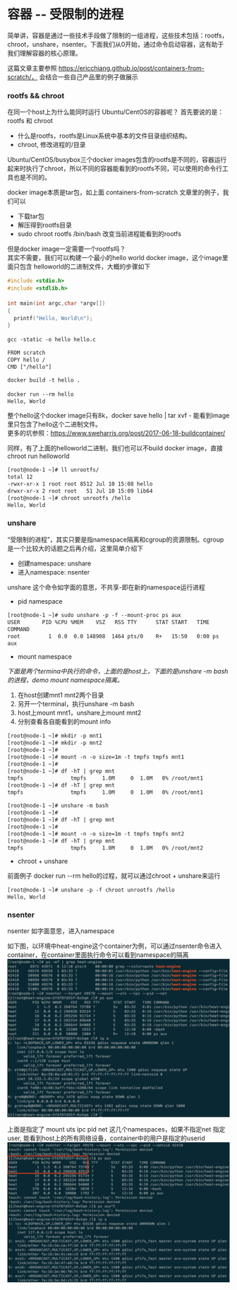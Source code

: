 # 容器 -- 受限制的进程

简单讲，容器是通过一些技术手段做了限制的一组进程，这些技术包括：rootfs，chroot，unshare，nsenter。下面我们从0开始，通过命令启动容器，这有助于我们理解容器的核心原理。<br>

这篇文章主要参照 https://ericchiang.github.io/post/containers-from-scratch/， 会结合一些自己产品里的例子做展示

### rootfs && chroot

在同一个host上为什么能同时运行 Ubuntu/CentOS的容器呢？ 首先要说的是：rootfs 和 chroot 

- 什么是rootfs，rootfs是Linux系统中基本的文件目录组织结构。<br>
- chroot, 修改进程的/目录

Ubuntu/CentOS/busybox三个docker images包含的rootfs是不同的，容器运行起来时执行了chroot，所以不同的容器能看到的rootfs不同，可以使用的命令行工具也是不同的。

docker image本质是tar包，如上面 containers-from-scratch 文章里的例子，我们可以
- 下载tar包
- 解压得到rootfs目录
- sudo chroot rootfs /bin/bash 改变当前进程能看到的rootfs

但是docker image一定需要一个rootfs吗？<br>
其实不需要，我们可以构建一个最小的hello world docker image，这个image里面只包含 helloworld的二进制文件，大概的步骤如下

```c
#include <stdio.h>
#include <stdlib.h>

int main(int argc,char *argv[])
{
  printf("Hello, World\n");
}
```

```gcc -static -o hello hello.c```

```
FROM scratch
COPY hello /
CMD ["/hello"]
```
```
docker build -t hello .

docker run --rm hello
Hello, World
```
整个hello这个docker image只有8k，docker save hello | tar xvf - 能看到image里只包含了hello这个二进制文件。<br>
更多的坑参照：https://www.sweharris.org/post/2017-06-18-buildcontainer/


同样，有了上面的helloworld二进制，我们也可以不build docker image，直接chroot run helloworld
```$xslt
[root@node-1 ~]# ll unrootfs/
total 12
-rwxr-xr-x 1 root root 8512 Jul 10 15:08 hello
drwxr-xr-x 2 root root   51 Jul 10 15:09 lib64
[root@node-1 ~]# chroot unrootfs /hello
Hello, World
```

### unshare
“受限制的进程”，其实只要是指namespace隔离和cgroup的资源限制。cgroup是一个比较大的话题之后再介绍，这里简单介绍下
- 创建namespace: unshare
- 进入namespace: nsenter

unshare 这个命令如字面的意思，不共享-即在新的namespace运行进程<br>

- pid namespace
```$xslt
[root@node-1 ~]# sudo unshare -p -f --mount-proc ps aux
USER       PID %CPU %MEM    VSZ   RSS TTY      STAT START   TIME COMMAND
root         1  0.0  0.0 148908  1464 pts/0    R+   15:50   0:00 ps aux
```

- mount namespace

*下面是两个termina中执行的命令，上面的是host上，下面的是unshare -m bash的进程，demo mount namespace隔离。*

1. 在host创建mnt1 mnt2两个目录
2. 另开一个terminal，执行unshare -m bash
3. host上mount mnt1，unshare上mount mnt2
4. 分别查看各自能看到的mount info

```$xslt
[root@node-1 ~]# mkdir -p mnt1
[root@node-1 ~]# mkdir -p mnt2
[root@node-1 ~]#
[root@node-1 ~]# mount -n -o size=1m -t tmpfs tmpfs mnt1
[root@node-1 ~]#
[root@node-1 ~]# df -hT | grep mnt
tmpfs               tmpfs     1.0M     0  1.0M   0% /root/mnt1
[root@node-1 ~]# df -hT | grep mnt
tmpfs               tmpfs     1.0M     0  1.0M   0% /root/mnt1
```

```$xslt
[root@node-1 ~]# unshare -m bash
[root@node-1 ~]#
[root@node-1 ~]# df -hT | grep mnt
[root@node-1 ~]#
[root@node-1 ~]# mount -n -o size=1m -t tmpfs tmpfs mnt2
[root@node-1 ~]# df -hT | grep mnt
tmpfs               tmpfs     1.0M     0  1.0M   0% /root/mnt2
```

- chroot + unshare

前面例子 docker run --rm hello的过程，就可以通过chroot + unshare来运行

```$xslt
[root@node-1 ~]# unshare -p -f chroot unrootfs /hello
Hello, World
```

### nsenter

nsenter 如字面意思，进入namespace<br>

如下图，以环境中heat-engine这个container为例，可以通过nsenter命令进入container，在container里面执行命令可以看到namespace的隔离
![nsenter](../pics/nsenter.png) 

上面是指定了 mount uts ipc pid net 这几个namespaces，如果不指定net 指定user, 能看到host上的所有网络设备，container中的用户是指定的userid
![nsenter2](../pics/nsenter2.png) 